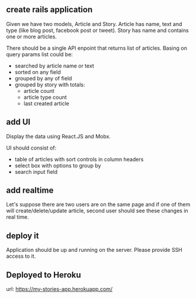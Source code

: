 ## create rails application

Given we have two models, Article and Story. Article has name, text and type (like blog post, facebook post or tweet).
Story has name and contains one or more articles.

There should be a single API enpoint that returns list of articles. Basing on query params list could be:

 - searched by article name or text
 - sorted on any field
 - grouped by any of field
 - grouped by story with totals:
   - article count
   - article type count
   - last created article
   

## add UI

Display the data using React.JS and Mobx.

UI should consist of:

- table of articles with sort controls in column headers
- select box with options to group by
- search input field


## add realtime

Let's suppose there are two users are on the same page and if one of them will create/delete/update article, second user should see these changes in real time.


## deploy it

Application should be up and running on the server. Please provide SSH access to it.

## Deployed to Heroku
url: https://my-stories-app.herokuapp.com/
